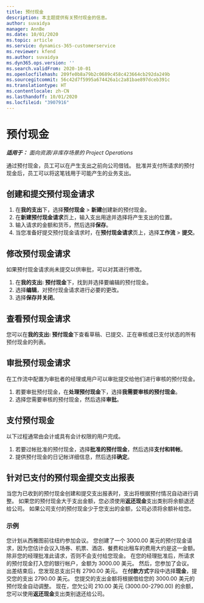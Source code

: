 ```yaml
---
title: 预付现金
description: 本主题提供有关预付现金的信息。
author: suvaidya
manager: AnnBe
ms.date: 10/01/2020
ms.topic: article
ms.service: dynamics-365-customerservice
ms.reviewer: kfend
ms.author: suvaidya
ms.dyn365.ops.version: ''
ms.search.validFrom: 2020-10-01
ms.openlocfilehash: 209fe0b8a79b2c0689c458c423664cb292da249b
ms.sourcegitcommit: 56c42d7f5995a674426a1c2a81bae897dceb391c
ms.translationtype: HT
ms.contentlocale: zh-CN
ms.lasthandoff: 10/01/2020
ms.locfileid: "3907916"
---
```

# <a name="cash-advance"></a>预付现金

_**适用于：** 面向资源/非库存场景的 Project Operations_

通过预付现金，员工可以在产生支出之前向公司借钱。 批准并支付所请求的预付现金后，员工可以将这笔钱用于可能产生的业务支出。 

## <a name="create-and-submit-a-cash-advance-request"></a>创建和提交预付现金请求

1. 在**我的支出**下，选择**预付现金** > **新建**创建新的预付现金。 
2. 在**新建预付现金请求**页上，输入支出用途并选择将产生支出的位置。
3. 输入请求的金额和货币，然后选择**保存**。 
4. 当您准备好提交预付现金请求时，在**预付现金请求**页上，选择**工作流** > **提交**。

## <a name="modify-a-cash-advance-request"></a>修改预付现金请求

如果预付现金请求尚未提交以供审批，可以对其进行修改。

1. 在**我的支出: 预付现金**下，找到并选择要编辑的预付现金。
2. 选择**编辑**，对预付现金请求进行必要的更改。 
3. 选择**保存并关闭**。


## <a name="view-cash-advance-requests"></a>查看预付现金请求
您可以在**我的支出: 预付现金**下查看草稿、已提交、正在审核或已支付状态的所有预付现金的列表。 

## <a name="approve-cash-advance-requests"></a>审批预付现金请求

在工作流中配置为审批者的经理或用户可以审批提交给他们进行审核的预付现金。 

1. 若要审批预付现金，在**处理预付现金**下，选择**我需要审核的预付现金**。
2. 选择您需要审核的预付现金，然后选择**审批**。  

## <a name="pay-cash-advances"></a>支付预付现金 
以下过程通常由会计或具有会计权限的用户完成。

1. 若要过帐批准的预付现金，选择**批准的预付现金**，然后选择**支付和转帐**。  
2. 提供预付现金的日记帐详细信息，然后选择**确定**。 

## <a name="submit-an-expense-report-against-a-paid-cash-advance"></a>针对已支付的预付现金提交支出报表 

当您为已收到的预付现金创建和提交支出报表时，支出将根据预付情况自动进行调整。 如果您的预付现金大于支出金额，您必须使用**返还现金**支出类别将余额退还给公司。 如果公司支付的预付现金少于您支出的金额，公司必须将余额补给您。 

### <a name="example"></a>示例
您计划从西雅图前往纽约参加会议。 您创建了一个 3000.00 美元的预付现金请求，因为您估计会议入场券、机票、酒店、餐费和出租车的费用大约是这一金额。 除非您的经理批准此请求，否则不会支付给您现金。 在您的经理批准后，所请求的预付现金打入您的银行帐户，金额为 3000.00 美元。 然后，您参加了会议。 出差结束后，您发现总支出只有 2790.00 美元。 在**付款方式**字段中选择**现金**，提交您的支出 2790.00 美元。 您提交的支出金额将根据借给您的 3000.00 美元的预付现金自动调整。 现在，您欠公司 210.00 美元 (3000.00-2790.00) 的余额，您可以使用**返还现金**支出类别退还给公司。 
